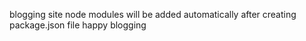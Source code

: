 blogging site 
node modules will be added automatically after creating package.json file
happy blogging
